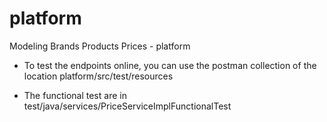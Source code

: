 # platform
Modeling Brands Products Prices - platform

- To test the endpoints online, you can use the postman collection of the location platform/src/test/resources


- The functional test are in test/java/services/PriceServiceImplFunctionalTest